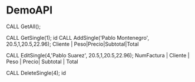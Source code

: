 # DemoAPI


CALL GetAll();

CALL GetSingle(1);
              id
CALL AddSingle('Pablo Montenegro', 20.5,1,20.5,22.96);
                Cliente          | Peso|Precio|Subtotal|Total

CALL EditSingle(4,'Pablo Suarez', 20.5,1,20.5,22.96);
                NumFactura | Cliente | Peso | Precio| Subtotal | Total

CALL DeleteSingle(4);
                  id
